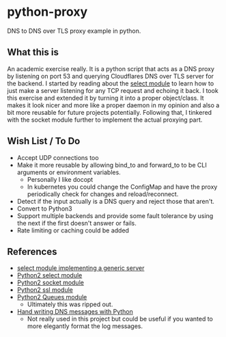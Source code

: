 # python-proxy
DNS to DNS over TLS proxy example in python.

## What this is
An academic exercise really. It is a python script that acts as a DNS proxy by listening on port 53 and querying Cloudflares DNS over TLS server for the backend. I started by reading about the [select module](https://pymotw.com/2/select/) to learn how to just make a server listening for any TCP request and echoing it back. I took this exercise and extended it by turning it into a proper object/class. It makes it look nicer and more like a proper daemon in my opinion and also a bit more reusable for future projects potentially. Following that, I tinkered with the socket module further to implement the actual proxying part.

## Wish List / To Do
- Accept UDP connections too
- Make it more reusable by allowing bind_to and forward_to to be CLI arguments or environment variables.
    - Personally I like docopt
    - In kubernetes you could change the ConfigMap and have the proxy periodically check for changes and reload/reconnect.
- Detect if the input actually is a DNS query and reject those that aren't.
- Convert to Python3
- Support multiple backends and provide some fault tolerance by using the next if the first doesn't answer or fails.
- Rate limiting or caching could be added

## References
- [select module implementing a generic server](https://pymotw.com/2/select/)
- [Python2 select module](https://docs.python.org/2/library/select.html)
- [Python2 socket module](https://docs.python.org/2/library/socket.html)
- [Python2 ssl module](https://docs.python.org/2/library/ssl.html)
- [Python2 Queues module](https://docs.python.org/2/library/queue.html)
    - Ultimately this was ripped out.
- [Hand writing DNS messages with Python](https://routley.io/tech/2017/12/28/hand-writing-dns-messages.html)
    - Not really used in this project but could be useful if you wanted to more elegantly format the log messages.
